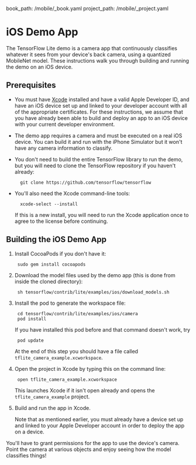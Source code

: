 book_path: /mobile/_book.yaml
project_path: /mobile/_project.yaml

# iOS Demo App

The TensorFlow Lite demo is a camera app that continuously classifies whatever
it sees from your device's back camera, using a quantized MobileNet model. These
instructions walk you through building and running the demo on an iOS device.

## Prerequisites

* You must have [Xcode](https://developer.apple.com/xcode/) installed and have a
  valid Apple Developer ID, and have an iOS device set up and linked to your
  developer account with all of the appropriate certificates. For these
  instructions, we assume that you have already been able to build and deploy an
  app to an iOS device with your current developer environment.

* The demo app requires a camera and must be executed on a real iOS device. You
  can build it and run with the iPhone Simulator but it won't have any camera
  information to classify.

* You don't need to build the entire TensorFlow library to run the demo, but you
  will need to clone the TensorFlow repository if you haven't already:

        git clone https://github.com/tensorflow/tensorflow

* You'll also need the Xcode command-line tools:

        xcode-select --install

    If this is a new install, you will need to run the Xcode application once to
    agree to the license before continuing.

## Building the iOS Demo App

1. Install CocoaPods if you don't have it:

        sudo gem install cocoapods

2. Download the model files used by the demo app (this is done from inside the
   cloned directory):

        sh tensorflow/contrib/lite/examples/ios/download_models.sh

3. Install the pod to generate the workspace file:

        cd tensorflow/contrib/lite/examples/ios/camera
        pod install

    If you have installed this pod before and that command doesn't work, try

        pod update

    At the end of this step you should have a file called 
    `tflite_camera_example.xcworkspace`.

4. Open the project in Xcode by typing this on the command line:

        open tflite_camera_example.xcworkspace

    This launches Xcode if it isn't open already and opens the
    `tflite_camera_example` project.

5. Build and run the app in Xcode.

    Note that as mentioned earlier, you must already have a device set up and
    linked to your Apple Developer account in order to deploy the app on a
    device.

You'll have to grant permissions for the app to use the device's camera. Point
the camera at various objects and enjoy seeing how the model classifies things!
